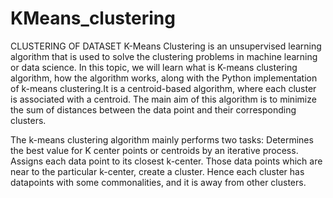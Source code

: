 # KMeans_clustering
CLUSTERING OF DATASET
K-Means Clustering is an unsupervised learning algorithm that is used to solve the clustering problems in machine learning or data science. In this topic, we will learn what is K-means clustering algorithm, how the algorithm works, along with the Python implementation of k-means clustering.It is a centroid-based algorithm, where each cluster is associated with a centroid. The main aim of this algorithm is to minimize the sum of distances between the data point and their corresponding clusters.

The k-means clustering algorithm mainly performs two tasks:
Determines the best value for K center points or centroids by an iterative process.
Assigns each data point to its closest k-center. Those data points which are near to the particular k-center, create a cluster.
Hence each cluster has datapoints with some commonalities, and it is away from other clusters.

